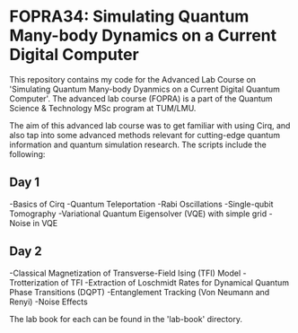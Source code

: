# FOPRA34: Simulating Quantum Many-body Dynamics on a Current Digital Computer

This repository contains my code for the Advanced Lab Course on 'Simulating Quantum Many-body Dyanmics on a Current Digital Quantum Computer'. The advanced lab course (FOPRA) is a part of the Quantum Science & Technology MSc program at TUM/LMU. 

The aim of this advanced lab course was to get familiar with using Cirq, and also tap into some advanced methods relevant for cutting-edge quantum information and quantum simulation research. The scripts include the following:

## Day 1
-Basics of Cirq
-Quantum Teleportation
-Rabi Oscillations
-Single-qubit Tomography
-Variational Quantum Eigensolver (VQE) with simple grid
-Noise in VQE

## Day 2
-Classical Magnetization of Transverse-Field Ising (TFI) Model
-Trotterization of TFI
-Extraction of Loschmidt Rates for Dynamical Quantum Phase Transitions (DQPT)
-Entanglement Tracking (Von Neumann and Renyi)
-Noise Effects


The lab book for each can be found in the 'lab-book' directory.

